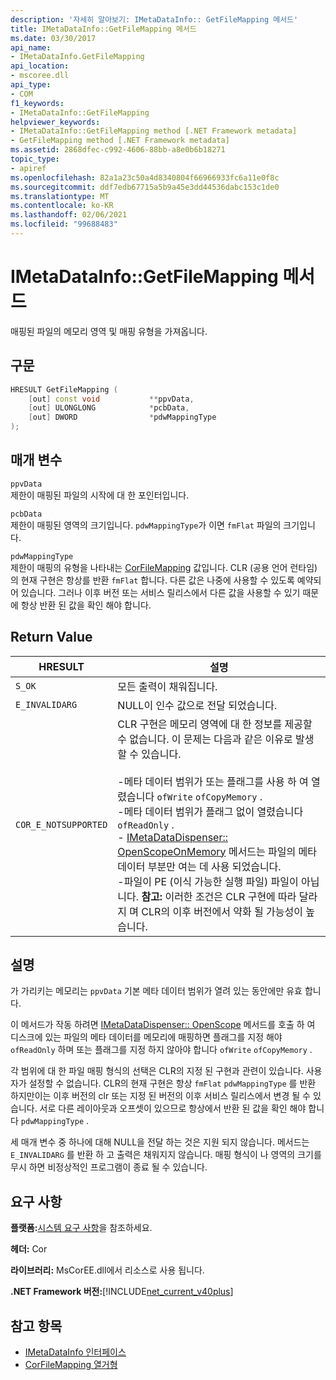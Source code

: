 ```yaml
---
description: '자세히 알아보기: IMetaDataInfo:: GetFileMapping 메서드'
title: IMetaDataInfo::GetFileMapping 메서드
ms.date: 03/30/2017
api_name:
- IMetaDataInfo.GetFileMapping
api_location:
- mscoree.dll
api_type:
- COM
f1_keywords:
- IMetaDataInfo::GetFileMapping
helpviewer_keywords:
- IMetaDataInfo::GetFileMapping method [.NET Framework metadata]
- GetFileMapping method [.NET Framework metadata]
ms.assetid: 2868dfec-c992-4606-88bb-a8e0b6b18271
topic_type:
- apiref
ms.openlocfilehash: 82a1a23c50a4d8340804f66966933fc6a11e0f8c
ms.sourcegitcommit: ddf7edb67715a5b9a45e3dd44536dabc153c1de0
ms.translationtype: MT
ms.contentlocale: ko-KR
ms.lasthandoff: 02/06/2021
ms.locfileid: "99688483"
---
```

# <a name="imetadatainfogetfilemapping-method"></a>IMetaDataInfo::GetFileMapping 메서드

매핑된 파일의 메모리 영역 및 매핑 유형을 가져옵니다.  
  
## <a name="syntax"></a>구문  
  
```cpp  
HRESULT GetFileMapping (  
    [out] const void           **ppvData,
    [out] ULONGLONG            *pcbData,
    [out] DWORD                *pdwMappingType  
);  
```  
  
## <a name="parameters"></a>매개 변수  

 `ppvData`  
 제한이 매핑된 파일의 시작에 대 한 포인터입니다.  
  
 `pcbData`  
 제한이 매핑된 영역의 크기입니다. `pdwMappingType`가 이면 `fmFlat` 파일의 크기입니다.  
  
 `pdwMappingType`  
 제한이 매핑의 유형을 나타내는 [CorFileMapping](corfilemapping-enumeration.md) 값입니다. CLR (공용 언어 런타임)의 현재 구현은 항상를 반환 `fmFlat` 합니다. 다른 값은 나중에 사용할 수 있도록 예약되어 있습니다. 그러나 이후 버전 또는 서비스 릴리스에서 다른 값을 사용할 수 있기 때문에 항상 반환 된 값을 확인 해야 합니다.  
  
## <a name="return-value"></a>Return Value  
  
|HRESULT|설명|  
|-------------|-----------------|  
|`S_OK`|모든 출력이 채워집니다.|  
|`E_INVALIDARG`|NULL이 인수 값으로 전달 되었습니다.|  
|`COR_E_NOTSUPPORTED`|CLR 구현은 메모리 영역에 대 한 정보를 제공할 수 없습니다. 이 문제는 다음과 같은 이유로 발생할 수 있습니다.<br /><br /> -메타 데이터 범위가 또는 플래그를 사용 하 여 열렸습니다 `ofWrite` `ofCopyMemory` .<br />-메타 데이터 범위가 플래그 없이 열렸습니다 `ofReadOnly` .<br />- [IMetaDataDispenser:: OpenScopeOnMemory](imetadatadispenser-openscopeonmemory-method.md) 메서드는 파일의 메타 데이터 부분만 여는 데 사용 되었습니다.<br />-파일이 PE (이식 가능한 실행 파일) 파일이 아닙니다. **참고:**  이러한 조건은 CLR 구현에 따라 달라 지 며 CLR의 이후 버전에서 약화 될 가능성이 높습니다.|  
  
## <a name="remarks"></a>설명  

 가 가리키는 메모리는 `ppvData` 기본 메타 데이터 범위가 열려 있는 동안에만 유효 합니다.  
  
 이 메서드가 작동 하려면 [IMetaDataDispenser:: OpenScope](imetadatadispenser-openscope-method.md) 메서드를 호출 하 여 디스크에 있는 파일의 메타 데이터를 메모리에 매핑하면 플래그를 지정 해야 `ofReadOnly` 하며 또는 플래그를 지정 하지 않아야 합니다 `ofWrite` `ofCopyMemory` .  
  
 각 범위에 대 한 파일 매핑 형식의 선택은 CLR의 지정 된 구현과 관련이 있습니다. 사용자가 설정할 수 없습니다. CLR의 현재 구현은 항상 `fmFlat` `pdwMappingType` 를 반환 하지만이는 이후 버전의 clr 또는 지정 된 버전의 이후 서비스 릴리스에서 변경 될 수 있습니다. 서로 다른 레이아웃과 오프셋이 있으므로 항상에서 반환 된 값을 확인 해야 합니다 `pdwMappingType` .  
  
 세 매개 변수 중 하나에 대해 NULL을 전달 하는 것은 지원 되지 않습니다. 메서드는 `E_INVALIDARG` 를 반환 하 고 출력은 채워지지 않습니다. 매핑 형식이 나 영역의 크기를 무시 하면 비정상적인 프로그램이 종료 될 수 있습니다.  
  
## <a name="requirements"></a>요구 사항  

 **플랫폼:**[시스템 요구 사항](../../get-started/system-requirements.md)을 참조하세요.  
  
 **헤더:** Cor  
  
 **라이브러리:** MsCorEE.dll에서 리소스로 사용 됩니다.  
  
 **.NET Framework 버전:**[!INCLUDE[net_current_v40plus](../../../../includes/net-current-v40plus-md.md)]  
  
## <a name="see-also"></a>참고 항목

- [IMetaDataInfo 인터페이스](imetadatainfo-interface.md)
- [CorFileMapping 열거형](corfilemapping-enumeration.md)
